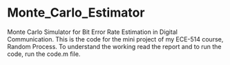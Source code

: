 # Monte_Carlo_Estimator
Monte Carlo Simulator for Bit Error Rate Estimation in Digital Communication.
This is the code for the mini project of my ECE-514 course, Random Process. To understand the working read the report and to run the code, run the code.m file.
